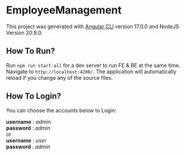 # EmployeeManagement

This project was generated with [Angular CLI](https://github.com/angular/angular-cli) version 17.0.0 and NodeJS Version 20.9.0.

## How To Run?

Run `npm run start-all` for a dev server to run FE & BE at the same time. 
Navigate to `http://localhost:4200/`. The application will automatically reload if you change any of the source files.

## How To Login?

You can choose the accounts below to Login:

**username** : _admin_  
**password** : _admin_  
or  
**username** : _user_  
**password** : _admin_

